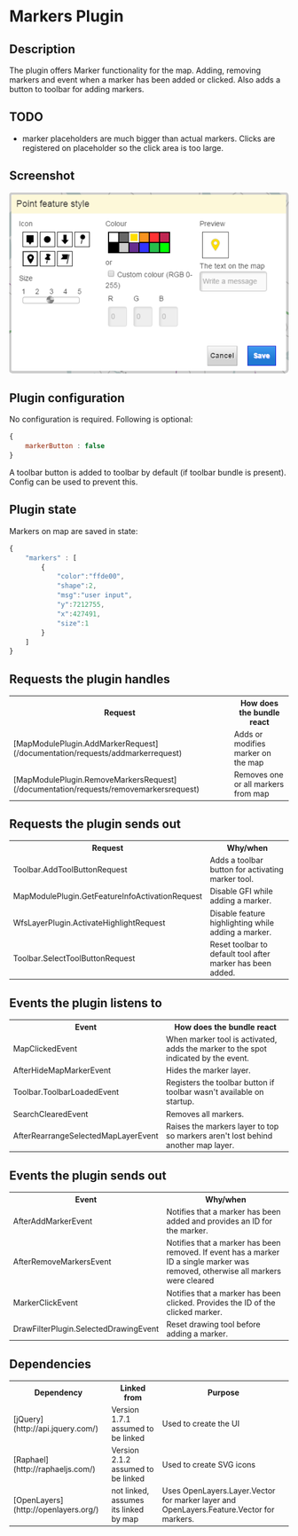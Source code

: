 # Markers Plugin

## Description

The plugin offers Marker functionality for the map. Adding, removing markers and event when a marker has been added or clicked.
Also adds a button to toolbar for adding markers.

## TODO

* marker placeholders are much bigger than actual markers. Clicks are registered on placeholder so the click area is too large.

## Screenshot

![screenshot](images/mapmodule-markerplugin.png)

## Plugin configuration


No configuration is required. Following is optional:
```javascript
{
    markerButton : false
}
```

A toolbar button is added to toolbar by default (if toolbar bundle is present). Config can be used to prevent this.

## Plugin state

Markers on map are saved in state:

```javascript
{
    "markers" : [
        {
            "color":"ffde00",
            "shape":2,
            "msg":"user input",
            "y":7212755,
            "x":427491,
            "size":1
        }
    ]
}
```

## Requests the plugin handles

<table class="table">
  <tr>
    <th>Request</th><th>How does the bundle react</th>
  </tr>
  <tr>
    <td>[MapModulePlugin.AddMarkerRequest](/documentation/requests/addmarkerrequest)</td><td>Adds or modifies marker on the map</td>
  </tr>
  <tr>
    <td>[MapModulePlugin.RemoveMarkersRequest](/documentation/requests/removemarkersrequest)</td><td>Removes one or all markers from map</td>
  </tr>
</table>

## Requests the plugin sends out

<table class="table">
  <tr>
    <th>Request</th><th>Why/when</th>
  </tr>
  <tr>
    <td> Toolbar.AddToolButtonRequest </td><td> Adds a toolbar button for activating marker tool. </td>
  </tr>
  <tr>
    <td> MapModulePlugin.GetFeatureInfoActivationRequest </td><td> Disable GFI while adding a marker. </td>
  </tr>
  <tr>
    <td> WfsLayerPlugin.ActivateHighlightRequest </td><td> Disable feature highlighting while adding a marker. </td>
  </tr>
  <tr>
    <td> Toolbar.SelectToolButtonRequest </td><td> Reset toolbar to default tool after marker has been added. </td>
  </tr>
</table>

## Events the plugin listens to

<table class="table">
  <tr>
    <th> Event </th><th> How does the bundle react</th>
  </tr>
  <tr>
    <td> MapClickedEvent </td><td> When marker tool is activated, adds the marker to the spot indicated by the event.</td>
  </tr>
  <tr>
    <td> AfterHideMapMarkerEvent </td><td> Hides the marker layer.</td>
  </tr>
  <tr>
    <td> Toolbar.ToolbarLoadedEvent </td><td> Registers the toolbar button if toolbar wasn't available on startup.</td>
  </tr>
  <tr>
    <td> SearchClearedEvent </td><td> Removes all markers.</td>
  </tr>
  <tr>
    <td> AfterRearrangeSelectedMapLayerEvent </td><td> Raises the markers layer to top so markers aren't lost behind another map layer.</td>
  </tr>
</table>

## Events the plugin sends out

<table class="table">
  <tr>
    <th>Event</th><th>Why/when</th>
  </tr>
  <tr>
    <td>AfterAddMarkerEvent</td><td> Notifies that a marker has been added and provides an ID for the marker. </td>
  </tr>
  <tr>
    <td>AfterRemoveMarkersEvent</td><td> Notifies that a marker has been removed. If event has a marker ID a single marker was removed, 
    otherwise all markers were cleared </td>
  </tr>
  <tr>
    <td>MarkerClickEvent</td><td> Notifies that a marker has been clicked. Provides the ID of the clicked marker. </td>
  </tr>
  <tr>
    <td>DrawFilterPlugin.SelectedDrawingEvent</td><td> Reset drawing tool before adding a marker. </td>
  </tr>
</table>

## Dependencies

<table class="table">
  <tr>
    <th>Dependency</th><th>Linked from</th><th>Purpose</th>
  </tr>
  <tr>
    <td> [jQuery](http://api.jquery.com/) </td>
    <td> Version 1.7.1 assumed to be linked </td>
    <td> Used to create the UI</td>
  </tr>
  <tr>
    <td> [Raphael](http://raphaeljs.com/) </td>
    <td> Version 2.1.2 assumed to be linked </td>
    <td> Used to create SVG icons </td>
  </tr>
  <tr>
    <td> [OpenLayers](http://openlayers.org/) </td>
    <td> not linked, assumes its linked by map </td>
    <td> Uses OpenLayers.Layer.Vector for marker layer and OpenLayers.Feature.Vector for markers.</td>
  </tr>
</table>
